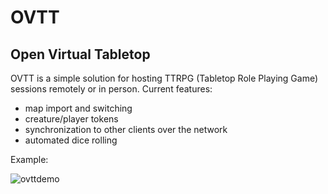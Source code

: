 # OVTT
## Open Virtual Tabletop

OVTT is a simple solution for hosting TTRPG (Tabletop Role Playing Game) sessions remotely or in person.
Current features:
- map import and switching
- creature/player tokens
- synchronization to other clients over the network
- automated dice rolling

Example:

![ovttdemo](https://github.com/Forwardspace/OVTT/assets/29841068/34f96283-0811-43cb-b14a-34a14ba98334)
